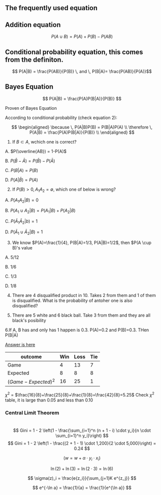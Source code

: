 ## The frequently used equation

## Addition equation

$$ P(A\cup B) = P(A) + P(B) - P(AB) $$

## Conditional probability equation, this comes from the definiton.
$$ P(A|B) = \frac{P(AB)}{P(B)} \, and \, P(B|A)= \frac{P(AB)}{P(A)}$$

## Bayes Equation
$$ P(A|B) = \frac{P(A)P(B|A)}{P(B)} $$

Proven of Bayes Equation

According to conditional probability (check equation 2):

$$ 
\begin{aligned}
\because \, P(A|B)P(B) = P(B|A)P(A) \\
\therefore \, P(A|B) = \frac{P(A)P(B|A)}{P(B)} \\
\end{aligned}
$$

1. If $B \subset A$, wchich one is correct?

A. $P(\overline{AB}) = 1-P(A)$

B. $P(\bar{B}-\bar{A}) = P(\bar{B}) - P(\bar{A})$

C. $P(B|A) = P(B)$

D. $P(A|\bar{B})=P(A)$


2. If $P(B)>0, A_1A_2=\emptyset$, which one of below is wrong?

A. $P(A_1A_2|B) = 0$

B. $P(A_1\cup A_2|B) = P(A_1|B)+P(A_2|B)$

C. $P(\bar A_1\bar A_2|b)=1$

D. $P(\bar A_1 \cup \bar A_2|B)=1$

3. We know $P(A)=\frac{1}{4}, P(B|A)=1/3, P(A|B)=1/2$, then $P(A \cup B)'s value

A. 5/12

B. 1/6

C. 1/3

D. 1/8

4. There are 4 disqualified product in 10. Takes 2 from them and 1 of them is disqualified. What is the probability of antoher one is also disqualified?

5. There are 5 white and 6 black ball.  Take 3 from them and they are all black's posibility

6.If A, B has and only has 1 happen is 0.3. P(A)=0.2 and P(B)=0.3. THen P(B|A)

[Answer is here](https://blog.csdn.net/ZCMUCZX/article/details/80780765)

|outcome|Win|Loss|Tie|
|--|--|--|--|
|Game|4|13|7|
|Expected|8|8|8|
|$(Game-Expected)^2$|16|25|1|
$\chi^2$ = $\frac{16}{8}+\frac{25}{8}+\frac{1}{8}=\frac{42}{8}=5.25$
Check $\chi^2$ table, it is large than 0.05 and less than 0.10


### Central Limit Theorem

#
$$
Gini = 1 - 2 \left(1 - \frac{\sum_{i=1}^n (n + 1 - i) \cdot y_i}{n \cdot \sum_{i=1}^n y_i}\right) 
$$
$$
 Gini = 1 - 2 \left(1 - \frac{(2 + 1 - 1) \cdot 1,200}{2 \cdot 5,000}\right) = 0.24
$$

$$
(w = w + \alpha \cdot y_i \cdot x_i)
$$

$$
 \ln(2) + \ln(3) = \ln(2 \cdot 3) = \ln(6) 
 $$

 $$
  \sigma(z)_i = \frac{e{z_i}}{\sum_{j=1}K e^{z_j}}
 $$

 $$
 e^{-\ln a} = \frac{1}{a} =  \frac{1}{e^{\ln a}}
 $$